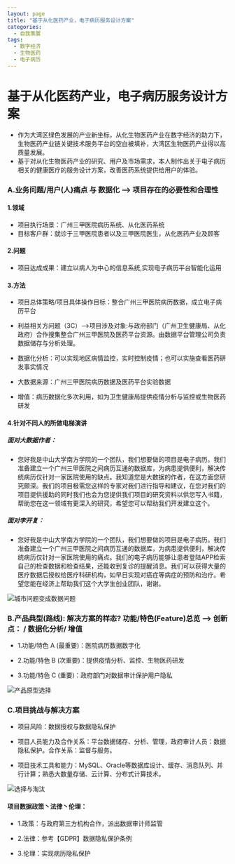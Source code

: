 ```yaml
---
layout: page
title: "基于从化医药产业，电子病历服务设计方案"
categories:
  - 自我策展
tags:
  - 数字经济
  - 生物医药
  - 电子病历
---
```


# 基于从化医药产业，电子病历服务设计方案
- 作为大湾区绿色发展的产业新坐标，从化生物医药产业在数字经济的助力下，生物医药产业链关键技术服务平台的空白被填补，大湾区生物医药产业得以高质量发展。
- 基于对从化生物医药产业的研究、用户及市场需求，本人制作出关于电子病历相关的健康医疗的服务设计方案，改善医药系统提供给用户的体验。



### A.业务问题/用户(人)痛点 与 数据化 --> 项目存在的必要性和合理性

#### 1.领域 
- 项目执行场景：广州三甲医院病历系统、从化医药系统
- 目标客户群：就诊于三甲医院患者以及三甲医院医生，从化医药产业及顾客

#### 2.问题
- 项目达成成果：建立以病人为中心的信息系统,实现电子病历平台智能化运用

#### 3.方法  
- 项目总体策略/项目具体操作目标：整合广州三甲医院病历数据，成立电子病历平台

- 利益相关方问题（3C）-->项目涉及对象:与政府部门（广州卫生健康局、从化政府）合作搜集整合广州三甲医院及医药平台资源。由数据平台管理公司负责数据储存与分析处理。

- 数据化分析：可以实现地区病情监控，实时控制疫情；也可以实施查看医药研发事实情况

- 大数据来源：广州三甲医院病历数据及医药平台实验数据    

- 增值：病历数据化多次利用，如为卫生健康局提供疫情分析与监控或生物医药研发

#### 4.针对不同人的所做电梯演讲
##### 面对大数据作者：
- 您好我是中山大学南方学院的一个团队，我们想要做的项目是电子病历。我们准备建立一个广州三甲医院之间病历互通的数据库，为病患提供便利，解决传统病历仅针对一家医院使用的缺点。我知道您是大数据的作者，在这方面您研究颇深。我们的项目极需您这样的专家对我们进行指导和建议，在您对我们的项目提供援助的同时我们也会为您提供我们项目的研究资料以供您写入书籍，帮助您在这一领域有更深入的研究，希望您可以帮助我们开发建立这个。

##### 面对李开复：
- 您好我是中山大学南方学院的一个团队，我们想要做的项目是电子病历。我们准备建立一个广州三甲医院之间病历互通的数据库，为病患提供便利，解决传统病历仅针对一家医院使用的痛点。我们的电子病历能够让患者登陆APP检索自己的检查数据和检查结果，还能收到复诊的提醒消息。我们可以获得大量的医疗数据后授权给医疗科研机构，如早日实现对癌症等病症的预防和治疗。希望您能在经济上帮助我们这个大学生创业团队，谢谢。

![城市问题变成数据问题](https://images.gitee.com/uploads/images/2019/0630/182036_6ba6f67b_2231078.jpeg "bigdata_城市问题变成数据问题.jpg")

### B.产品典型(路线): 解决方案的样态?   功能/特色(Feature)总览 --> 创新点： / 数据化分析/ 增值
- 1.功能/特色 A (最重要)：医院病历数据数字化

- 2.功能/特色 B (次重要)：提供疫情分析、监控、生物医药研发

- 3.功能/特色 C (重要)：政府部门对数据审计保护用户隐私

 ![产品原型选择](https://images.gitee.com/uploads/images/2019/0630/181731_84e9686b_2231078.jpeg "bigdata_产品原型选择.jpg")

### C.项目挑战与解决方案

- 项目风险：数据授权与数据隐私保护    

- 项目人员能力及合作关系：平台数据储存、分析、管理，政府审计人员：数据隐私保护。合作关系：监督与服务。

- 项目技术工具和能力：MySQL、Oracle等数据库设计、缓存、消息队列、并行计算；熟悉大数量存储、云计算、分布式计算技术。

![选择与淘汰](https://images.gitee.com/uploads/images/2019/0630/182132_93867d7d_2231078.jpeg "bigdata_选择与淘汰.jpg")

#### 项目数据政策丶法律丶伦理：

- 1.政策：与政府第三方机构合作，派出数据审计师监管

- 2.法律：参考【GDPR】数据隐私保护条例

- 3.伦理：实现病历隐私保护
